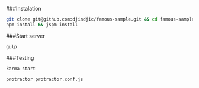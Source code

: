 ###Instalation
```bash
git clone git@github.com:djindjic/famous-sample.git && cd famous-sample
npm install && jspm install
```

###Start server
```bash
gulp
```
###Testing
```bash
karma start
```
```bash
protractor protractor.conf.js
```
